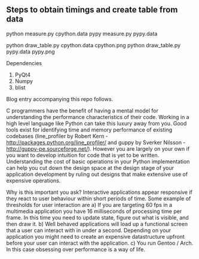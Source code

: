 Steps to obtain timings and create table from data
--------------------------------------------------
python measure.py cpython.data
pypy measure.py pypy.data

python draw_table.py cpython.data cpython.png
python draw_table.py pypy.data pypy.png

Dependencies
1) PyQt4
2) Numpy
3) blist

Blog entry accompanying this repo follows.

C programmers have the benefit of having a mental model for understanding the performance characteristics of their code. Working in a high level language like Python can take this luxury away from you. Good tools exist for identifying time and memory performance of existing codebases (line_profiler by Robert Kern - http://packages.python.org/line_profiler/ and guppy by  Sverker Nilsson - http://guppy-pe.sourceforge.net/). However you are largely on your own if you want to develop intuition for code that is yet to be written. Understanding the cost of basic operations in your Python implementation can help you cut down the design space at the design stage of your application development by ruling out designs that make extensive use of expensive operations. 

Why is this important you ask? Interactive applications appear responsive if they react to user behaviour within short periods of time. Some example of thresholds for user interaction are 
a) If you are targeting 60 fps in a multimedia application you have 16 milliseconds of processing time per frame. In this time you need to update state, figure out what is visible, and then draw it.
b) Well behaved applications will load up a functional screen that a user can interact with in under a second. Depending on your application you might need to create an expensive datastructure upfront before your user can interact with the application.
c) You run Gentoo / Arch. In this case obsessing over performance is a way of life.